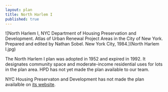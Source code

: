 ```yaml
---
layout: plan
title: North Harlem I
published: true
---
```


![North Harlem I, NYC Department of Housing Preservation and Development. Atlas of Urban Renewal Project Areas in the City of New York. Prepared and edited by Nathan Sobel. New York City, 1984.](North Harlem I.jpg)

The North Harlem I plan was adopted in 1952 and expired in 1992. It designates community space and moderate-income residential uses for lots in the plan area. HPD has not yet made the plan available to our team.

NYC Housing Preservaton and Development has not made the plan availalble on [its website](https://www.nyc.gov/site/hpd/services-and-information/urban-renewal-details.page?areaId=32).
